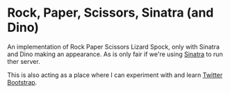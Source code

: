 Rock, Paper, Scissors, Sinatra (and Dino)
=========================================

An implementation of Rock Paper Scissors Lizard Spock, only with Sinatra and
Dino making an appearance. As is only fair if we're using [Sinatra](http://www.sinatrarb.com/)
to run ther server.

This is also acting as a place where I can experiment with and learn [Twitter
Bootstrap](http://getbootstrap.com/).
